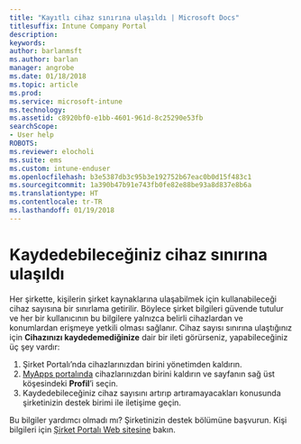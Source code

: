 ```yaml
---
title: "Kayıtlı cihaz sınırına ulaşıldı | Microsoft Docs"
titlesuffix: Intune Company Portal
description: 
keywords: 
author: barlanmsft
ms.author: barlan
manager: angrobe
ms.date: 01/18/2018
ms.topic: article
ms.prod: 
ms.service: microsoft-intune
ms.technology: 
ms.assetid: c8920bf0-e1bb-4601-961d-8c25290e53fb
searchScope:
- User help
ROBOTS: 
ms.reviewer: elocholi
ms.suite: ems
ms.custom: intune-enduser
ms.openlocfilehash: b3e5387db3c95b3e192752b67eac0b0d15f483c1
ms.sourcegitcommit: 1a390b47b91e743fb0fe82e88be93a8d837e8b6a
ms.translationtype: HT
ms.contentlocale: tr-TR
ms.lasthandoff: 01/19/2018
---
```

# <a name="the-limit-of-devices-you-can-register-has-been-reached"></a>Kaydedebileceğiniz cihaz sınırına ulaşıldı

Her şirkette, kişilerin şirket kaynaklarına ulaşabilmek için kullanabileceği cihaz sayısına bir sınırlama getirilir. Böylece şirket bilgileri güvende tutulur ve her bir kullanıcının bu bilgilere yalnızca belirli cihazlardan ve konumlardan erişmeye yetkili olması sağlanır. Cihaz sayısı sınırına ulaştığınız için **Cihazınızı kaydedemediğinize** dair bir ileti görürseniz, yapabileceğiniz üç şey vardır:

1. Şirket Portalı’nda cihazlarınızdan birini yönetimden kaldırın. 
2. [MyApps portalında](https://myapps.microsoft.com) cihazlarınızdan birini kaldırın ve sayfanın sağ üst köşesindeki **Profil**’i seçin. 
3. Kaydedebileceğiniz cihaz sayısını artırıp artıramayacakları konusunda şirketinizin destek birimi ile iletişime geçin.

Bu bilgiler yardımcı olmadı mı? Şirketinizin destek bölümüne başvurun. Kişi bilgileri için [Şirket Portalı Web sitesine](https://portal.manage.microsoft.com#HelpDeskDialog) bakın.
